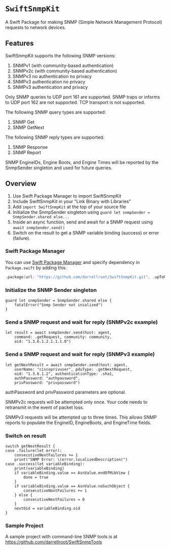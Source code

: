 # ``SwiftSnmpKit``

A Swift Package for making SNMP (Simple Network Management Protocol) requests to network devices.

## Features

SwiftSnmpKit supports the following SNMP versions:

1. SNMPv1 (with community-based authentication)
2. SNMPv2c (with community-based authentication)
3. SNMPv3 no authentication no privacy
4. SNMPv3 authentication no privacy
5. SNMPv3 authentication and privacy

Only SNMP queries to UDP port 161 are supported.  SNMP traps or informs to UDP port 162 are not supported.  TCP transport is not supported.

The following SNMP query types are supported:

1. SNMP Get
2. SNMP GetNext

The following SNMP reply types are supported:

1. SNMP Response
2. SNMP Report

SNMP EngineIDs, Engine Boots, and Engine Times will be reported by the SnmpSender singleton and used for future queries.

## Overview

1. Use Swift Package Manager to import SwiftSnmpKit
2. Include SwiftSnmpKit in your "Link Binary with Libraries"
3. Add `import SwiftSnmpKit` at the top of your source file
4. Initialize the SnmpSender singleton using `guard let snmpSender = SnmpSender.shared else...`
5. Inside an async function, send and await for a SNMP request using `await snmpSender.send()`
6. Switch on the result to get a SNMP variable binding (success) or error (failure).

### Swift Package Manager

You can use [Swift Package Manager](https://swift.org/package-manager/) and specify dependency in `Package.swift` by adding this:

```swift
.package(url: "https://github.com/darrellroot/SwiftSnmpKit.git", .upToNextMajor(from: "0.1.6"))
```
### Initialize the SNMP Sender singleton
```
guard let snmpSender = SnmpSender.shared else {
    fatalError("Snmp Sender not inialized")
}
```
### Send a SNMP request and wait for reply (SNMPv2c example)
```
let result = await snmpSender.send(host: agent,
    command: .getRequest, community: community,
    oid: "1.3.6.1.2.1.1.1.0")
```
### Send a SNMP request and wait for reply (SNMPv3 example)
```
let getNextResult = await snmpSender.send(host: agent,
    userName: "ciscoprivuser", pduType: .getNextRequest,
    oid: "1.3.6.1.2", authenticationType: .sha1,
    authPassword: "authpassword",
    privPassword: "privpassword")
```
authPassword and privPassword parameters are optional.

SNMPv2c requests will be attempted only once. Your code needs to retransmit in the event of packet loss.

SNMPv3 requests will be attempted up to three times.  This allows SNMP reports to populate the EngineID, EngineBoots, and EngineTime fields.

### Switch on result

```
switch getNextResult {
case .failure(let error):
    consecutiveNextFailures += 1
    print("SNMP Error: \(error.localizedDescription)")
case .success(let variableBinding):
    print(variableBinding)
    if variableBinding.value == AsnValue.endOfMibView {
        done = true
    }
    if variableBinding.value == AsnValue.noSuchObject {
        consecutiveNextFailures += 1
    } else {
        consecutiveNextFailures = 0
    }
    nextOid = variableBinding.oid
}
```

### Sample Project

A sample project with command-line SNMP tools is at https://github.com/darrellroot/SwiftSnmpTools

